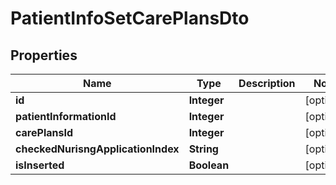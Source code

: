 # PatientInfoSetCarePlansDto

## Properties
Name | Type | Description | Notes
------------ | ------------- | ------------- | -------------
**id** | **Integer** |  |  [optional]
**patientInformationId** | **Integer** |  |  [optional]
**carePlansId** | **Integer** |  |  [optional]
**checkedNurisngApplicationIndex** | **String** |  |  [optional]
**isInserted** | **Boolean** |  |  [optional]
